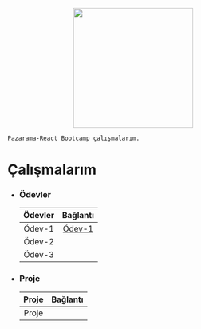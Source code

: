 <p align="center">
        <img height=240 src="https://encrypted-tbn0.gstatic.com/images?q=tbn:ANd9GcT5wlE7RxsYhCgvesbEcOzNGgF6nNDsbyxmggq-hc4AeSZnV_sBkgsCcC_2SQal3ysWBrY&usqp=CAU">
</p>

`Pazarama-React Bootcamp çalışmalarım.`

# Çalışmalarım

- ### Ödevler

  | Ödevler |                                 Bağlantı                                  |
  | :-----: | :-----------------------------------------------------------------------: |
  | Ödev-1  | [Ödev-1](https://github.com/fatihms/PazaramaReactBootcamp/tree/main/hw-1) |
  | Ödev-2  |                                                                           |
  | Ödev-3  |                                                                           |

- ### Proje
  | Proje | Bağlantı |
  | :---: | :------: |
  | Proje |          |
